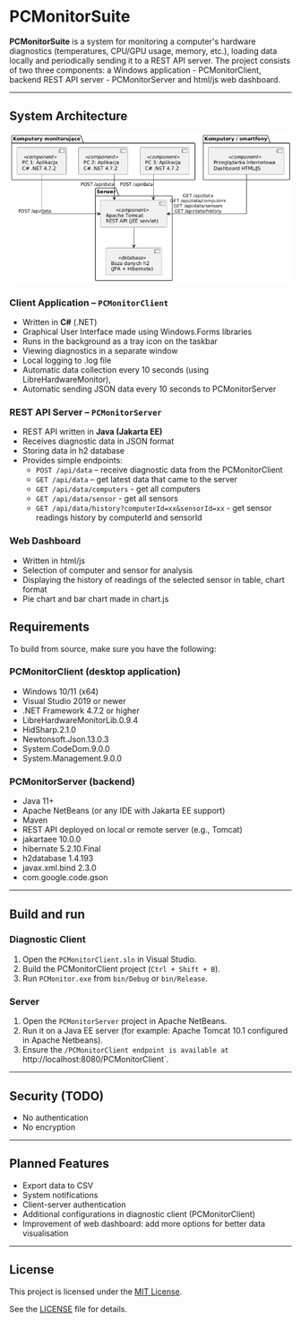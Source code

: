 # PCMonitorSuite

**PCMonitorSuite** is a system for monitoring a computer's hardware diagnostics (temperatures, CPU/GPU usage, memory, etc.), loading data locally and periodically sending it to a REST API server. The project consists of two three components: a Windows application - PCMonitorClient, backend REST API server - PCMonitorServer and html/js web dashboard.

---
## System Architecture

![Component Diagram](docs/diagrams/diagram-component.png)

### Client Application – `PCMonitorClient`
- Written in **C#** (.NET)
- Graphical User Interface made using Windows.Forms libraries
- Runs in the background as a tray icon on the taskbar
- Viewing diagnostics in a separate window
- Local logging to .log file
- Automatic data collection every 10 seconds (using LibreHardwareMonitor),
- Automatic sending JSON data every 10 seconds to PCMonitorServer

### REST API Server – `PCMonitorServer`
- REST API written in **Java (Jakarta EE)**
- Receives diagnostic data in JSON format
- Storing data in h2 database
- Provides simple endpoints:
  - `POST /api/data` – receive diagnostic data from the PCMonitorClient
  - `GET /api/data` – get latest data that came to the server
  - `GET /api/data/computers` - get all computers
  - `GET /api/data/sensor` - get all sensors
  - `GET /api/data/history?computerId=xx&sensorId=xx` - get sensor readings history by computerId and sensorId

### Web Dashboard
- Written in html/js
- Selection of computer and sensor for analysis
- Displaying the history of readings of the selected sensor in table, chart format
- Pie chart and bar chart made in chart.js

## Requirements
To build from source, make sure you have the following:

### PCMonitorClient (desktop application)
- Windows 10/11 (x64)
- Visual Studio 2019 or newer
- .NET Framework 4.7.2 or higher
- LibreHardwareMonitorLib.0.9.4
- HidSharp.2.1.0
- Newtonsoft.Json.13.0.3
- System.CodeDom.9.0.0
- System.Management.9.0.0

### PCMonitorServer (backend)
- Java 11+
- Apache NetBeans (or any IDE with Jakarta EE support)
- Maven
- REST API deployed on local or remote server (e.g., Tomcat)
- jakartaee 10.0.0
- hibernate 5.2.10.Final
- h2database 1.4.193
- javax.xml.bind 2.3.0
- com.google.code.gson

---

## Build and run

### Diagnostic Client
1. Open the `PCMonitorClient.sln` in Visual Studio.
2. Build the PCMonitorClient project (`Ctrl + Shift + B`).
3. Run `PCMonitor.exe` from `bin/Debug` or `bin/Release`.

### Server
1. Open the `PCMonitorServer` project in Apache NetBeans.
2. Run it on a Java EE server (for example: Apache Tomcat 10.1 configured in Apache Netbeans).
3. Ensure the `/PCMonitorClient endpoint is available at `http://localhost:8080/PCMonitorClient`.

---

## Security (TODO)
- No authentication 
- No encryption 

---

## Planned Features
- Export data to CSV
- System notifications
- Client-server authentication
- Additional configurations in diagnostic client (PCMonitorClient)
- Improvement of web dashboard: add more options for better data visualisation

---

## License

This project is licensed under the [MIT License](https://opensource.org/licenses/MIT).

See the [LICENSE](LICENSE) file for details.

